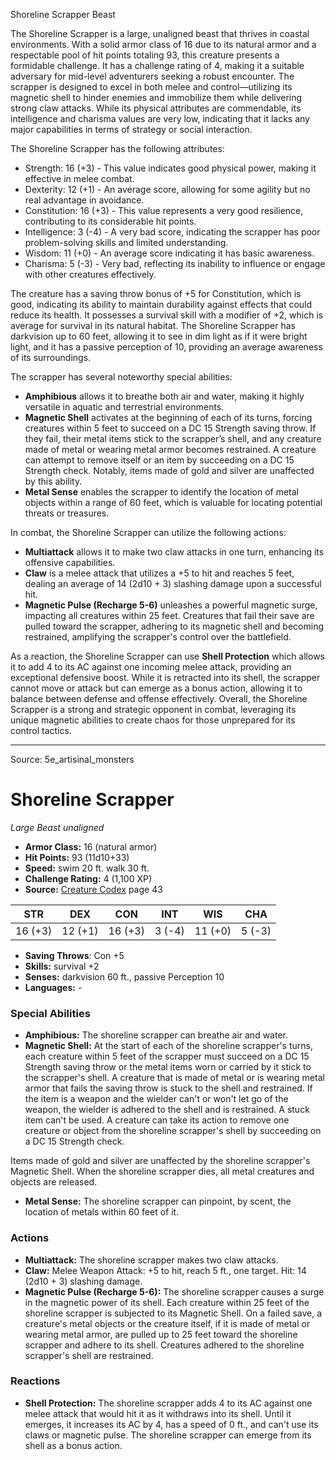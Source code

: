 <MonsterName/>Shoreline Scrapper</MonsterName>
<CreatureType/>Beast</CreatureType>

<summary>The Shoreline Scrapper is a large, unaligned beast that thrives in coastal environments. With a solid armor class of 16 due to its natural armor and a respectable pool of hit points totaling 93, this creature presents a formidable challenge. It has a challenge rating of 4, making it a suitable adversary for mid-level adventurers seeking a robust encounter. The scrapper is designed to excel in both melee and control—utilizing its magnetic shell to hinder enemies and immobilize them while delivering strong claw attacks. While its physical attributes are commendable, its intelligence and charisma values are very low, indicating that it lacks any major capabilities in terms of strategy or social interaction.</summary>

<detail>

The Shoreline Scrapper has the following attributes:
- Strength: 16 (+3) - This value indicates good physical power, making it effective in melee combat.
- Dexterity: 12 (+1) - An average score, allowing for some agility but no real advantage in avoidance.
- Constitution: 16 (+3) - This value represents a very good resilience, contributing to its considerable hit points.
- Intelligence: 3 (-4) - A very bad score, indicating the scrapper has poor problem-solving skills and limited understanding.
- Wisdom: 11 (+0) - An average score indicating it has basic awareness.
- Charisma: 5 (-3) - Very bad, reflecting its inability to influence or engage with other creatures effectively.

The creature has a saving throw bonus of +5 for Constitution, which is good, indicating its ability to maintain durability against effects that could reduce its health. It possesses a survival skill with a modifier of +2, which is average for survival in its natural habitat. The Shoreline Scrapper has darkvision up to 60 feet, allowing it to see in dim light as if it were bright light, and it has a passive perception of 10, providing an average awareness of its surroundings. 

The scrapper has several noteworthy special abilities:
- **Amphibious** allows it to breathe both air and water, making it highly versatile in aquatic and terrestrial environments.
- **Magnetic Shell** activates at the beginning of each of its turns, forcing creatures within 5 feet to succeed on a DC 15 Strength saving throw. If they fail, their metal items stick to the scrapper’s shell, and any creature made of metal or wearing metal armor becomes restrained. A creature can attempt to remove itself or an item by succeeding on a DC 15 Strength check. Notably, items made of gold and silver are unaffected by this ability.
- **Metal Sense** enables the scrapper to identify the location of metal objects within a range of 60 feet, which is valuable for locating potential threats or treasures.

In combat, the Shoreline Scrapper can utilize the following actions:
- **Multiattack** allows it to make two claw attacks in one turn, enhancing its offensive capabilities.
- **Claw** is a melee attack that utilizes a +5 to hit and reaches 5 feet, dealing an average of 14 (2d10 + 3) slashing damage upon a successful hit.
- **Magnetic Pulse (Recharge 5-6)** unleashes a powerful magnetic surge, impacting all creatures within 25 feet. Creatures that fail their save are pulled toward the scrapper, adhering to its magnetic shell and becoming restrained, amplifying the scrapper's control over the battlefield.

As a reaction, the Shoreline Scrapper can use **Shell Protection** which allows it to add 4 to its AC against one incoming melee attack, providing an exceptional defensive boost. While it is retracted into its shell, the scrapper cannot move or attack but can emerge as a bonus action, allowing it to balance between defense and offense effectively. Overall, the Shoreline Scrapper is a strong and strategic opponent in combat, leveraging its unique magnetic abilities to create chaos for those unprepared for its control tactics.</detail>



---

Source: 5e_artisinal_monsters

# Shoreline Scrapper

*Large* *Beast* *unaligned*

- **Armor Class:** 16 (natural armor)
- **Hit Points:** 93 (11d10+33)
- **Speed:** swim 20 ft. walk 30 ft.
- **Challenge Rating:** 4 (1,100 XP)
- **Source:** [Creature Codex](https://koboldpress.com/kpstore/product/creature-codex-for-5th-edition-dnd) page 43

| STR | DEX | CON | INT | WIS | CHA |
| --- | --- | --- | --- | --- | --- |
| 16 (+3) | 12 (+1) | 16 (+3) | 3 (-4) | 11 (+0) | 5 (-3) |

- **Saving Throws**: Con +5
- **Skills:** survival +2
- **Senses:** darkvision 60 ft., passive Perception 10
- **Languages:** -

### Special Abilities

- **Amphibious:** The shoreline scrapper can breathe air and water.
- **Magnetic Shell:** At the start of each of the shoreline scrapper's turns, each creature within 5 feet of the scrapper must succeed on a DC 15 Strength saving throw or the metal items worn or carried by it stick to the scrapper's shell. A creature that is made of metal or is wearing metal armor that fails the saving throw is stuck to the shell and restrained. If the item is a weapon and the wielder can't or won't let go of the weapon, the wielder is adhered to the shell and is restrained. A stuck item can't be used. A creature can take its action to remove one creature or object from the shoreline scrapper's shell by succeeding on a DC 15 Strength check. 

Items made of gold and silver are unaffected by the shoreline scrapper's Magnetic Shell. When the shoreline scrapper dies, all metal creatures and objects are released.
- **Metal Sense:** The shoreline scrapper can pinpoint, by scent, the location of metals within 60 feet of it.

### Actions

- **Multiattack:** The shoreline scrapper makes two claw attacks.
- **Claw:** Melee Weapon Attack: +5 to hit, reach 5 ft., one target. Hit: 14 (2d10 + 3) slashing damage.
- **Magnetic Pulse (Recharge 5-6):** The shoreline scrapper causes a surge in the magnetic power of its shell. Each creature within 25 feet of the shoreline scrapper is subjected to its Magnetic Shell. On a failed save, a creature's metal objects or the creature itself, if it is made of metal or wearing metal armor, are pulled up to 25 feet toward the shoreline scrapper and adhere to its shell. Creatures adhered to the shoreline scrapper's shell are restrained.

### Reactions

- **Shell Protection:** The shoreline scrapper adds 4 to its AC against one melee attack that would hit it as it withdraws into its shell. Until it emerges, it increases its AC by 4, has a speed of 0 ft., and can't use its claws or magnetic pulse. The shoreline scrapper can emerge from its shell as a bonus action.




